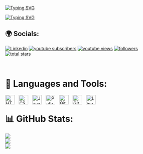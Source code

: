 
[![Typing SVG](https://readme-typing-svg.demolab.com?font=Operator+Mono&weight=900&size=30&duration=1&pause=1&center=true&vCenter=true&repeat=false&width=1000&lines=Jaymin+Gohil)](https://git.io/typing-svg)

<!-- SVG Typing description -->
[![Typing SVG](https://readme-typing-svg.demolab.com?font=Operator+Mono&weight=900&size=26&pause=1000&center=true&vCenter=true&width=1000&lines=BSCit+Ty+Student++%F0%9F%91%A8%F0%9F%8F%BB%E2%80%8D%F0%9F%8E%93;Learning+New+Things++%F0%9F%92%BC;Passionate+coder+and+learner+%F0%9F%A4%93%F0%9F%92%BB)](https://git.io/typing-svg)

<!-- Socials -->
## 🌍 Socials:

<p align="left">
  <a href="https://linkedin.com/in/">
    <img
      alt="Linkedin"
      title="LinkedIn"
      src="https://img.shields.io/badge/LinkedIn-%230077B5.svg?logo=linkedin&logoColor=white&style=for-the-badge&label"
  /></a>
  <a href="https://www.youtube.com/@XoTiCGamer?sub_confirmation=1">
    <img
      alt="youtube subscribers"
      title="Subscribe to my YouTube channel"
      src="https://custom-icon-badges.demolab.com/youtube/channel/subscribers/UCwplxM-e-kUQmn66CapVz9Q?color=%23E05D44&label=SUBSCRIBE&logo=video&logoColor=white&style=for-the-badge&labelColor=CE4630"
  /></a>
  <a href="https://www.youtube.com/@XoTiCGamer?sub_confirmation=1">
    <img
      alt="youtube views"
      title="YouTube views"
      src="https://custom-icon-badges.demolab.com/youtube/channel/views/UCwplxM-e-kUQmn66CapVz9Q?color=%23E1AD0E&logo=eye&logoColor=white&style=for-the-badge&labelColor=C79600"
  /></a>
  <a href="https://github.com/x0tic0p?tab=followers">
    <img
      alt="followers"
      title="Follow me on Github"
      src="https://custom-icon-badges.demolab.com/github/followers/x0tic0p?color=236ad3&labelColor=1155ba&style=for-the-badge&logo=person-add&label=Follow&logoColor=white"
  /></a>
  <a href="https://github.com/x0tic0p?tab=repositories&sort=stargazers">
    <img
      alt="total stars"
      title="Total stars on GitHub"
      src="https://custom-icon-badges.demolab.com/github/stars/x0tic0p?color=55960c&style=for-the-badge&labelColor=488207&logo=star"
  /></a>
</p>

<br />


# 🧰 Languages and Tools:

<div>
  <img align="left" alt="HTML" width="30px" style="padding-right:10px;" src="https://cdn.jsdelivr.net/gh/devicons/devicon/icons/html5/html5-plain.svg" />
  <img align="left" alt="CSS" width="30px" style="padding-right:10px;" src="https://cdn.jsdelivr.net/gh/devicons/devicon/icons/css3/css3-plain.svg" />
  <img align="left" alt="Java" width="30px" style="padding-right:10px;" src="https://cdn.jsdelivr.net/gh/devicons/devicon/icons/java/java-original.svg"/>
  <img align="left" alt="Python" width="30px" style="padding-right:10px;" src="https://cdn.jsdelivr.net/gh/devicons/devicon/icons/python/python-plain.svg" />
  <img align="left" alt="Git" width="30px" style="padding-right:10px;" src="https://cdn.jsdelivr.net/gh/devicons/devicon/icons/git/git-original.svg" />
  <img align="left" alt="GitHub" width="30px" style="padding-right:10px;" src="https://cdn.jsdelivr.net/gh/devicons/devicon/icons/github/github-original.svg" />
  <img align="left" alt="Linux" width="30px" style="padding-right:10px;" src="https://cdn.jsdelivr.net/gh/devicons/devicon/icons/linux/linux-original.svg" />
</div>

<br />

# 📊 GitHub Stats:

![](https://github-readme-stats.vercel.app/api?username=x0tic0p&theme=radical&hide_border=false&include_all_commits=true&count_private=false)<br/>
![](https://github-readme-streak-stats.herokuapp.com/?user=x0tic0p&theme=radical&hide_border=false)<br/>
![](https://github-readme-stats.vercel.app/api/top-langs/?username=x0tic0p&theme=radical&hide_border=false&include_all_commits=true&count_private=false&layout=compact)
